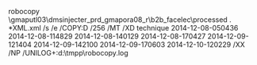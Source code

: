 robocopy \\gmaputl03\dmsinjecter_prd_gmapora08_r\b2b_facelec\processed . *XML.xml /s /e /COPY:D /256 /MT /XD technique 2014-12-08-050436 2014-12-08-114829 2014-12-08-140129 2014-12-08-170427 2014-12-09-121404 2014-12-09-142100 2014-12-09-170603 2014-12-10-120229 /XX /NP /UNILOG+:d:\tmpp\robocopy.log

